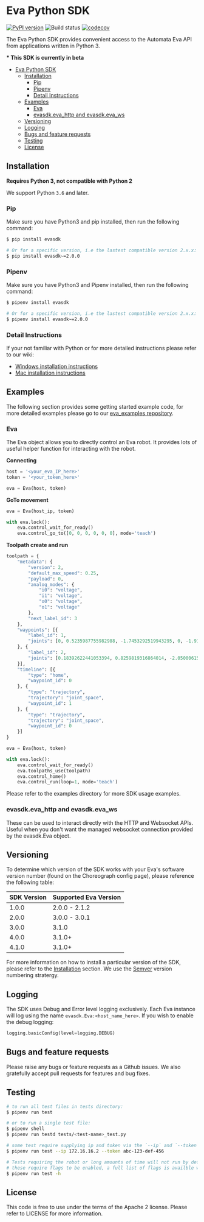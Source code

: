 # Eva Python SDK

[![PyPI version](https://badge.fury.io/py/evasdk.svg)](https://badge.fury.io/py/evasdk) ![Build status](https://github.com/automata-tech/eva_python_sdk/workflows/Build%20and%20test/badge.svg) [![codecov](https://codecov.io/gh/automata-tech/eva_python_sdk/branch/development/graph/badge.svg)](https://codecov.io/gh/automata-tech/eva_python_sdk)

The Eva Python SDK provides convenient access to the Automata Eva API from applications written in Python 3.

__* This SDK is currently in beta__

- [Eva Python SDK](#eva-python-sdk)
  - [Installation](#installation)
    - [Pip](#pip)
    - [Pipenv](#pipenv)
    - [Detail Instructions](#detail-instructions)
  - [Examples](#examples)
    - [Eva](#eva)
    - [evasdk.eva_http and evasdk.eva_ws](#evasdkeva_http-and-evasdkeva_ws)
  - [Versioning](#versioning)
  - [Logging](#logging)
  - [Bugs and feature requests](#bugs-and-feature-requests)
  - [Testing](#testing)
  - [License](#license)

## Installation

__Requires Python 3, not compatible with Python 2__

We support Python `3.6` and later.

### Pip

Make sure you have Python3 and pip installed, then run the following command:

```bash
$ pip install evasdk

# Or for a specific version, i.e the lastest compatible version 2.x.x:
$ pip install evasdk~=2.0.0
```

### Pipenv

Make sure you have Python3 and Pipenv installed, then run the following command:

```bash
$ pipenv install evasdk

# Or for a specific version, i.e the lastest compatible version 2.x.x:
$ pipenv install evasdk~=2.0.0
```

### Detail Instructions

If your not familiar with Python or for more detailed instructions please refer to our wiki:

- [Windows installation instructions](https://github.com/automata-tech/eva_python_sdk/wiki/Windows-Installation)
- [Mac installation instructions](https://github.com/automata-tech/eva_python_sdk/wiki/Mac-Installation)

## Examples

The following section provides some getting started example code, for more detailed examples please go to our [eva_examples repository](https://github.com/automata-tech/eva_examples).

### Eva

The Eva object allows you to directly control an Eva robot. It provides lots of useful helper function for interacting with the robot.

**Connecting**

```python
host = '<your_eva_IP_here>'
token = '<your_token_here>'

eva = Eva(host, token)
```

**GoTo movement**

```python
eva = Eva(host_ip, token)

with eva.lock():
    eva.control_wait_for_ready()
    eva.control_go_to([0, 0, 0, 0, 0, 0], mode='teach')
```

**Toolpath create and run**

```python
toolpath = {
    "metadata": {
        "version": 2,
        "default_max_speed": 0.25,
        "payload": 0,
        "analog_modes": {
            "i0": "voltage",
            "i1": "voltage",
            "o0": "voltage",
            "o1": "voltage"
        },
        "next_label_id": 3
    },
    "waypoints": [{
        "label_id": 1,
        "joints": [0, 0.5235987755982988, -1.7453292519943295, 0, -1.9198621771937625, 0]
    }, {
        "label_id": 2,
        "joints": [0.18392622441053394, 0.8259819316864014, -2.050006151199341, 0.1785774528980255, -1.6037521743774412, -0.549331545829773]
    }],
    "timeline": [{
        "type": "home",
        "waypoint_id": 0
    }, {
        "type": "trajectory",
        "trajectory": "joint_space",
        "waypoint_id": 1
    }, {
        "type": "trajectory",
        "trajectory": "joint_space",
        "waypoint_id": 0
    }]
}

eva = Eva(host, token)

with eva.lock():
    eva.control_wait_for_ready()
    eva.toolpaths_use(toolpath)
    eva.control_home()
    eva.control_run(loop=1, mode='teach')
```

Please refer to the examples directory for more SDK usage examples.

### evasdk.eva_http and evasdk.eva_ws

These can be used to interact directly with the HTTP and Websocket APIs. Useful when you don't want the managed websocket connection provided by the evasdk.Eva object.

## Versioning

To determine which version of the SDK works with your Eva's software version number (found on the Choreograph config page), please reference the following table:

| SDK Version   | Supported Eva Version |
| ------------- | --------------------- |
| 1.0.0         | 2.0.0 - 2.1.2         |
| 2.0.0         | 3.0.0 - 3.0.1         |
| 3.0.0         | 3.1.0                 |
| 4.0.0         | 3.1.0+                |
| 4.1.0         | 3.1.0+                |

For more information on how to install a particular version of the SDK, please refer to the [Installation](#Installation) section. We use the [Semver](https://semver.org/) version numbering stratergy.

## Logging

The SDK uses Debug and Error level logging exclusively. Each Eva instance will log using the name `evasdk.Eva:<host_name_here>`. If you wish to enable the debug logging:

```python
logging.basicConfig(level=logging.DEBUG)
```

## Bugs and feature requests

Please raise any bugs or feature requests as a Github issues. We also gratefully accept pull requests for features and bug fixes.

## Testing

```bash
# to run all test files in tests directory:
$ pipenv run test

# or to run a single test file:
$ pipenv shell
$ pipenv run testd tests/<test-name>_test.py

# some test require supplying ip and token via the `--ip` and `--token` arguements:
$ pipenv run test --ip 172.16.16.2 --token abc-123-def-456

# Tests requiring the robot or long amounts of time will not run by default,
# these require flags to be enabled, a full list of flags is availble with the help flag:
$ pipenv run test -h
```

## License

This code is free to use under the terms of the Apache 2 license. Please refer to LICENSE for more information.
